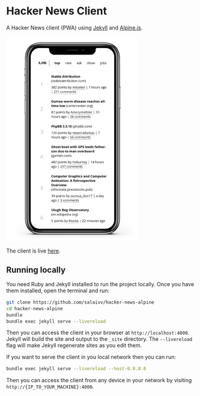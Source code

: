 # Hacker News Client

A Hacker News client (PWA) using [Jekyll](https://jekyllrb.com/) and [Alpine.js](https://alpinejs.dev/).

<!-- ![Desktop Screenshot](/images/desktop.png) -->

<img src="./images/mobile_1.png" width="350px">

The client is live [here](https://alpinehn.pages.dev).

## Running locally

You need Ruby and Jekyll installed to run the project locally. Once you have them installed, open the terminal and run:

```bash
git clone https://github.com/salaivv/hacker-news-alpine
cd hacker-news-alpine
bundle
bundle exec jekyll serve --livereload
```

Then you can access the client in your browser at `http://localhost:4000`. Jekyll will build the site and output to the `_site` directory. The `--livereload` flag will make Jekyll regenerate sites as you edit them.

If you want to serve the client in you local network then you can run:

```bash
bundle exec jekyll serve --livereload --host-0.0.0.0
```

Then you can access the client from any device in your network by visiting `http://{IP_TO_YOUR_MACHINE}:4000`.
